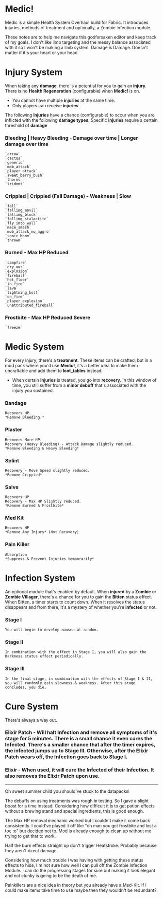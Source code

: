 # Medic!
Medic is a simple Health System Overhaul build for Fabric. It introduces injuries, methods of treatment and optionally, a Zombie Infection module.

These notes are to help me navigate this godforsaken editor and keep track of my goals. I don't like limb targeting and the messy balance associated with it so I won't be making a limb system. Damage is Damage. Doesn't matter if it's your heart or your head.

# Injury System

When taking any **damage**, there is a potential for you to gain an **injury**. There is no **Health Regeneration** (configurable) when **Medic!** is on.

- You cannot have multiple **injuries** at the same time.
- Only players can receive **injuries**.

The following **Injuries** have a chance (configurable) to occur when you are inflicted with the following **damage types**. Specific **injuries** require a certain threshold of **damage**

### Bleeding | Heavy Bleeding - Damage over time | Longer damage over time
    `arrow`
    `cactus`
    `generic`
    `mob_attack`
    `player_attack`
    `sweet_berry_bush`
    `thorns`
    `trident`
    
### Crippled | Crippled (Fall Damage) - Weakness | Slow
    `fall`
    `falling_anvil`
    `falling_block`
    `falling_stalactite`
    `fly_into_wall`
    `mace_smash`
    `mob_attack_no_aggro`
    `sonic_boom`
    `thrown`

### Burned - Max HP Reduced
    `campfire`
    `dry_out`
    `explosion`
    `fireball`
    `hot_floor`
    `in_fire`
    `lava`
    `lightning_bolt`
    `on_fire`
    `player_explosion`
    `unattributed_fireball`

### Frostbite - Max HP Reduced Severe
    `freeze`

# Medic System

For every injury, there's a **treatment**. These items can be crafted, but in a mod pack where you'd use **Medic!**, it's a better idea to make them uncraftable and add them to **loot_tables** instead.

- When certain **injuries** is treated, you go into **recovery**. In this window of time, you still suffer from a **minor debuff** that's associated with the injury you sustained.

### Bandage
    Recovers HP.
    *Remove Bleeding.*

### Plaster
    Recovers More HP.
    Recovery (Heavy Bleeding) - Attack Damage slightly reduced.
    *Remove Bleeding & Heavy Bleeding*

### Splint
    Recovery - Move Speed slightly reduced.
    *Remove Crippled*

### Salve
    Recovers HP
    Recovery - Max HP Slightly reduced.
    *Remove Burned & Frostbite*

### Med Kit
    Recovers HP
    *Remove Any Injury* (Not Recovery)

### Pain Killer
    Absorption
    *Suppress & Prevent Injuries temporarily*

# Infection System

An optional module that's enabled by default. When **injured** by a **Zombie** or **Zombie Villager**, there's a chance for you to gain the **Bitten** status effect. When Bitten, a timer starts to count down. When it resolves the status disappears and from there, it's a mystery of whether you're **infected** or not.

### Stage I
    You will begin to develop nausea at random.

### Stage II
    In combination with the effect in Stage I, you will also gain the Darkness status effect periodically.

### Stage III
    In the final stage, in combination with the effects of Stage I & II, you will randomly gain slowness & weakness. After this stage concludes, you die.

# Cure System

There's always a way out.

### Elixir Patch - Will halt Infection and remove all symptoms of it's stage for 5 minutes. There is a small chance it even cures the Infected. There's a smaller chance that after the timer expires, the infected jumps up to Stage III. Otherwise, after the Elixir Patch wears off, the Infection goes back to Stage I.

### Elixir - When used, it will cure the Infected of their Infection. It also removes the Elixir Patch upon use.

---

Oh sweet summer child you should've stuck to the datapacks!

The debuffs on using treatments was rough in testing. So I gave a slight boost for a time instead. Considering how difficult it is to get potion effects without a brewing stand and special ingredients, this is good enough.

The Max HP removal mechanic worked but I couldn't make it come back consistently. I could've played it off like "oh man you got frostbite and lost a toe :o" but decided not to. Mod is already enough to clean up without me trying to get that to work.

Half the burn effects straight up don't trigger Heatstroke. Probably because they aren't direct damage.

Considering how much trouble I was having with getting these status effects to hide, I'm not sure how well I can pull off the Zombie Infection Module. I can do the progressing stages for sure but making it look elegant and not clunky is going to be the death of me.

Painkillers are a nice idea in theory but you already have a Med-Kit. If I could make items take time to use maybe then they wouldn't be redundant?